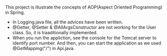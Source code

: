 This project is illustrate the concepts of AOP(Aspect Oriented Programming) in Spring.
- In Logging.java file, all the advices have been written.
- @Getter, @Setter & @AllArgsConstructor are not working for the User class. So, it is traaditionally implemented.
- When you run the appliction, see the console for the Tomcat server to identify port number. And then, you can start the application as we used @GetMapping("/") in Api.java.
